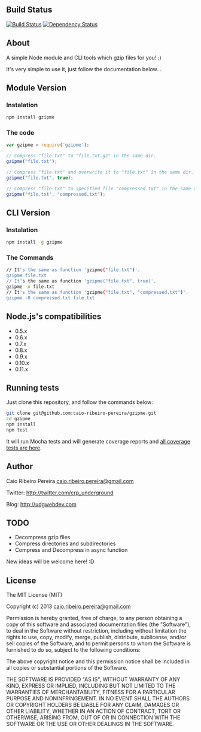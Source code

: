 ## Build Status

[![Build Status](https://travis-ci.org/caio-ribeiro-pereira/gzipme.png?branch=master)](https://travis-ci.org/caio-ribeiro-pereira/gzipme) [![Dependency Status](https://gemnasium.com/caio-ribeiro-pereira/gzipme.png)](https://gemnasium.com/caio-ribeiro-pereira/gzipme)

## About
A simple Node module and CLI tools which gzip files for you! :)

It's very simple to use it, just follow the documentation below...

## Module Version
### Instalation

``` bash
npm install gzipme
```

### The code
``` javascript
var gzipme = require('gzipme');

// Compress "file.txt" to "file.txt.gz" in the same dir.
gzipme("file.txt"); 

// Compress "file.txt" and overwrite it to "file.txt" in the same dir.
gzipme("file.txt", true); 

// Compress "file.txt" to specified file "compressed.txt" in the same dir.
gzipme("file.txt", "compressed.txt");
```

## CLI Version
### Instalation

``` bash
npm install -g gzipme
```

### The Commands

``` bash
// It's the same as function 'gzipme("file.txt")'.
gzipme file.txt
// It's the same as function 'gzipme("file.txt", true)'.
gzipme -o file.txt
// It's the same as function 'gzipme("file.txt", "compressed.txt")'.
gzipme -O compressed.txt file.txt
```

## Node.js's compatibilities
+ 0.5.x
+ 0.6.x
+ 0.7.x
+ 0.8.x
+ 0.9.x
+ 0.10.x
+ 0.11.x

## Running tests

Just clone this repository, and follow the commands below:
``` bash
git clone git@github.com:caio-ribeiro-pereira/gzipme.git
cd gzipme
npm install
npm test
```

It will run Mocha tests and will generate coverage reports and [all coverage tests are here](http://caio-ribeiro-pereira.github.io/gzipme/coverage.html).

## Author

Caio Ribeiro Pereira <caio.ribeiro.pereira@gmail.com>

Twitter: <http://twitter.com/crp_underground>

Blog: <http://udgwebdev.com>

## TODO
+ Decompress gzip files
+ Compress directories and subdirectories
+ Compress and Decompress in async function

New ideas will be welcome here! :D

## License

The MIT License (MIT)

Copyright (c) 2013 caio.ribeiro.pereira@gmail.com

Permission is hereby granted, free of charge, to any person obtaining a copy
of this software and associated documentation files (the "Software"), to deal
in the Software without restriction, including without limitation the rights
to use, copy, modify, merge, publish, distribute, sublicense, and/or sell
copies of the Software, and to permit persons to whom the Software is
furnished to do so, subject to the following conditions:

The above copyright notice and this permission notice shall be included in
all copies or substantial portions of the Software.

THE SOFTWARE IS PROVIDED "AS IS", WITHOUT WARRANTY OF ANY KIND, EXPRESS OR
IMPLIED, INCLUDING BUT NOT LIMITED TO THE WARRANTIES OF MERCHANTABILITY,
FITNESS FOR A PARTICULAR PURPOSE AND NONINFRINGEMENT. IN NO EVENT SHALL THE
AUTHORS OR COPYRIGHT HOLDERS BE LIABLE FOR ANY CLAIM, DAMAGES OR OTHER
LIABILITY, WHETHER IN AN ACTION OF CONTRACT, TORT OR OTHERWISE, ARISING FROM,
OUT OF OR IN CONNECTION WITH THE SOFTWARE OR THE USE OR OTHER DEALINGS IN
THE SOFTWARE.
